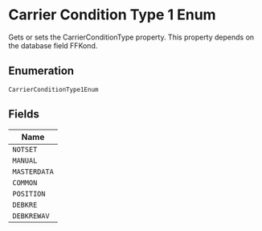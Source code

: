 
# Carrier Condition Type 1 Enum

Gets or sets the CarrierConditionType property. This property depends on the database field FFKond.

## Enumeration

`CarrierConditionType1Enum`

## Fields

| Name |
|  --- |
| `NOTSET` |
| `MANUAL` |
| `MASTERDATA` |
| `COMMON` |
| `POSITION` |
| `DEBKRE` |
| `DEBKREWAV` |

